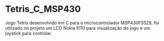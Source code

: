 # Tetris_C_MSP430
 Jogo Tetris desenvolvido em C para o microcontrolador MSP430F5529, foi utilizado no projeto um LCD Nokia 5110 para visualização do jogo e um joystick para controlar.
